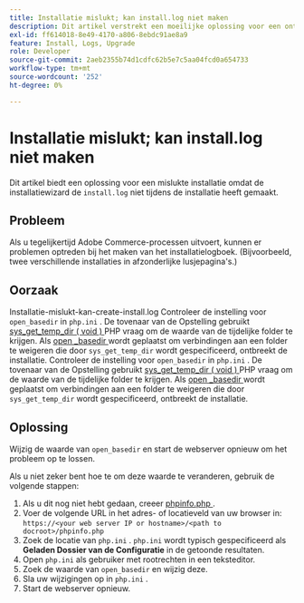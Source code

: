 ```yaml
---
title: Installatie mislukt; kan install.log niet maken
description: Dit artikel verstrekt een moeilijke oplossing voor een ontbroken installatie toe te schrijven aan de Tovenaar van de Opstelling die &grave; install.log"niet tijdens de installatie creeert.
exl-id: ff614018-8e49-4170-a806-8ebdc91ae8a9
feature: Install, Logs, Upgrade
role: Developer
source-git-commit: 2aeb2355b74d1cdfc62b5e7c5aa04fcd0a654733
workflow-type: tm+mt
source-wordcount: '252'
ht-degree: 0%

---
```


# Installatie mislukt; kan install.log niet maken

Dit artikel biedt een oplossing voor een mislukte installatie omdat de installatiewizard de `install.log` niet tijdens de installatie heeft gemaakt.

## Probleem

Als u tegelijkertijd Adobe Commerce-processen uitvoert, kunnen er problemen optreden bij het maken van het installatielogboek. (Bijvoorbeeld, twee verschillende installaties in afzonderlijke lusjepagina&#39;s.)

## Oorzaak

Installatie-mislukt-kan-create-install.log
Controleer de instelling voor `open_basedir` in `php.ini` . De tovenaar van de Opstelling gebruikt [ sys\_get\_temp\_dir ( void ) ](https://php.net/manual/en/function.sys-get-temp-dir.php) PHP vraag om de waarde van de tijdelijke folder te krijgen. Als [ open \_basedir ](http://php.net/manual/en/ini.core.php#ini.open-basedir) wordt geplaatst om verbindingen aan een folder te weigeren die door `sys_get_temp_dir` wordt gespecificeerd, ontbreekt de installatie.
Controleer de instelling voor `open_basedir` in `php.ini` . De tovenaar van de Opstelling gebruikt [ sys\_get\_temp\_dir ( void ) ](https://php.net/manual/en/function.sys-get-temp-dir.php) PHP vraag om de waarde van de tijdelijke folder te krijgen. Als [ open \_basedir ](https://php.net/manual/en/ini.core.php#ini.open-basedir) wordt geplaatst om verbindingen aan een folder te weigeren die door `sys_get_temp_dir` wordt gespecificeerd, ontbreekt de installatie.


## Oplossing

Wijzig de waarde van `open_basedir` en start de webserver opnieuw om het probleem op te lossen.

Als u niet zeker bent hoe te om deze waarde te veranderen, gebruik de volgende stappen:

1. Als u dit nog niet hebt gedaan, creeer [ phpinfo.php ](https://experienceleague.adobe.com/nl/docs/commerce-operations/installation-guide/prerequisites/optional-software).
1. Voer de volgende URL in het adres- of locatieveld van uw browser in: `https://<your web server IP or hostname>/<path to docroot>/phpinfo.php`
1. Zoek de locatie van `php.ini` .     `php.ini` wordt typisch gespecificeerd als **Geladen Dossier van de Configuratie** in de getoonde resultaten.
1. Open `php.ini` als gebruiker met rootrechten in een teksteditor.
1. Zoek de waarde van `open_basedir` en wijzig deze.
1. Sla uw wijzigingen op in `php.ini` .
1. Start de webserver opnieuw.
